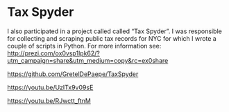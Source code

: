 
# Tax Spyder

I also participated in a project called called “Tax Spyder”. I was responsible for collecting and scraping public tax records for NYC for which I wrote a couple of scripts in Python. For more information see:
http://prezi.com/ox0vsp1lpk62/?utm_campaign=share&utm_medium=copy&rc=ex0share

https://github.com/GretelDePaepe/TaxSpyder

https://youtu.be/UzITx9v09sE

https://youtu.be/RJwctt_ftnM
